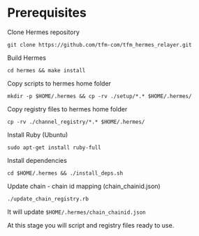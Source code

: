 # Prerequisites

Clone Hermes repository

```shell
git clone https://github.com/tfm-com/tfm_hermes_relayer.git
```

Build Hermes

```shell
cd hermes && make install
```

Copy scripts to hermes home folder

```shell
mkdir -p $HOME/.hermes && cp -rv ./setup/*.* $HOME/.hermes/
```

Copy registry files to hermes home folder

```shell
cp -rv ./channel_registry/*.* $HOME/.hermes/
```

Install Ruby (Ubuntu)

```shell
sudo apt-get install ruby-full
```

Install dependencies

```shell
cd $HOME/.hermes && ./install_deps.sh
```

Update chain - chain id mapping (chain_chainid.json)

```shell
./update_chain_registry.rb
```

It will update `$HOME/.hermes/chain_chainid.json`


At this stage you will script and registry files ready to use.